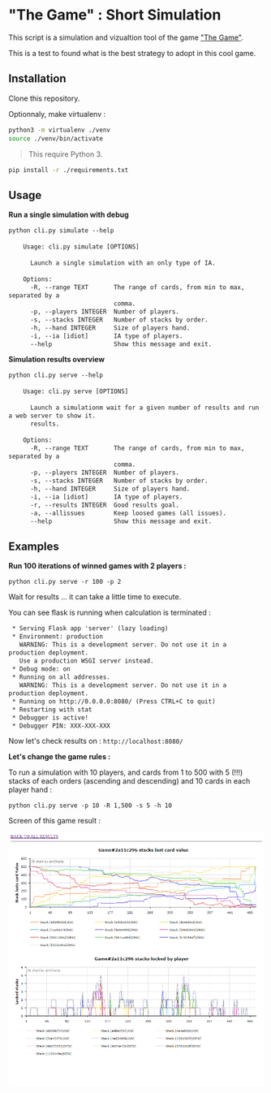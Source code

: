 # "The Game" : Short Simulation

This script is a simulation and vizualtion tool of the game ["The Game"](https://www.jeuxdenim.be/jeu-TheGame).

This is a test to found what is the best strategy to adopt in this cool game.

## Installation

Clone this repository.

Optionnaly, make virtualenv :
```bash
python3 -m virtualenv ./venv
source ./venv/bin/activate
```

> This require Python 3.

```bash
pip install -r ./requirements.txt
```

## Usage

__Run a single simulation with debug__

```
python cli.py simulate --help

	Usage: cli.py simulate [OPTIONS]

	  Launch a single simulation with an only type of IA.

	Options:
	  -R, --range TEXT       The range of cards, from min to max, separated by a
	                         comma.
	  -p, --players INTEGER  Number of players.
	  -s, --stacks INTEGER   Number of stacks by order.
	  -h, --hand INTEGER     Size of players hand.
	  -i, --ia [idiot]       IA type of players.
	  --help                 Show this message and exit.

```

__Simulation results overview__

```
python cli.py serve --help

	Usage: cli.py serve [OPTIONS]

	  Launch a simulationm wait for a given number of results and run a web server to show it.
	  results.

	Options:
	  -R, --range TEXT       The range of cards, from min to max, separated by a
	                         comma.
	  -p, --players INTEGER  Number of players.
	  -s, --stacks INTEGER   Number of stacks by order.
	  -h, --hand INTEGER     Size of players hand.
	  -i, --ia [idiot]       IA type of players.
	  -r, --results INTEGER  Good results goal.
	  -a, --allissues        Keep loosed games (all issues).
	  --help                 Show this message and exit.
```

## Examples

__Run 100 iterations of winned games with 2 players :__

```
python cli.py serve -r 100 -p 2
```

Wait for results ... it can take a little time to execute.

You can see flask is running when calculation is terminated :
```
 * Serving Flask app 'server' (lazy loading)
 * Environment: production
   WARNING: This is a development server. Do not use it in a production deployment.
   Use a production WSGI server instead.
 * Debug mode: on
 * Running on all addresses.
   WARNING: This is a development server. Do not use it in a production deployment.
 * Running on http://0.0.0.0:8080/ (Press CTRL+C to quit)
 * Restarting with stat
 * Debugger is active!
 * Debugger PIN: XXX-XXX-XXX
```

Now let's check results on : `http://localhost:8080/`

__Let's change the game rules :__

To run a simulation with 10 players, and cards from 1 to 500 with 5 (!!!) stacks of each orders (ascending and descending) and 10 cards in each player hand :

```
python cli.py serve -p 10 -R 1,500 -s 5 -h 10
```

Screen of this game result :

![TheGameSimulationCheatedResult](./screen.png)

